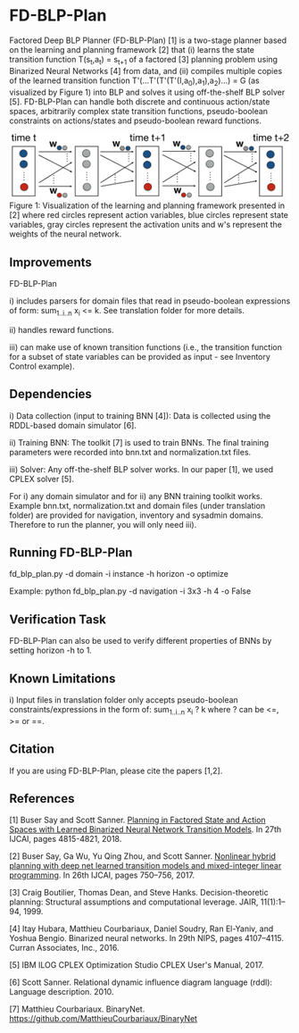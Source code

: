 # FD-BLP-Plan

Factored Deep BLP Planner (FD-BLP-Plan) [1] is a two-stage planner based on the learning and planning framework [2] that (i) learns the state transition function T(s<sub>t</sub>,a<sub>t</sub>) = s<sub>t+1</sub> of a factored [3] planning problem using Binarized Neural Networks [4] from data, and (ii) compiles multiple copies of the learned transition function T'(...T'(T'(T'(I,a<sub>0</sub>),a<sub>1</sub>),a<sub>2</sub>)...) = G (as visualized by Figure 1) into BLP and solves it using off-the-shelf BLP solver [5]. FD-BLP-Plan can handle both discrete and continuous action/state spaces, arbitrarily complex state transition functions, pseudo-boolean constraints on actions/states and pseudo-boolean reward functions.

![alt text](./hdmilpplan.png)
Figure 1: Visualization of the learning and planning framework presented in [2] where red circles represent action variables, blue circles represent state variables, gray circles represent the activation units and w's represent the weights of the neural network.

## Improvements

FD-BLP-Plan

i) includes parsers for domain files that read in pseudo-boolean expressions of form: sum<sub>1..i..n</sub> x<sub>i</sub> <= k. See translation folder for more details.

ii) handles reward functions.

iii) can make use of known transition functions (i.e., the transition function for a subset of state variables can be provided as input - see Inventory Control example).

## Dependencies

i) Data collection (input to training BNN [4]): Data is collected using the RDDL-based domain simulator [6]. 

ii) Training BNN: The toolkit [7] is used to train BNNs. The final training parameters were recorded into bnn.txt and normalization.txt files.

iii) Solver: Any off-the-shelf BLP solver works. In our paper [1], we used CPLEX solver [5].

For i) any domain simulator and for ii) any BNN training toolkit works. Example bnn.txt, normalization.txt and domain files (under translation folder) are provided for navigation, inventory and sysadmin domains. Therefore to run the planner, you will only need iii).

## Running FD-BLP-Plan

fd_blp_plan.py -d domain -i instance -h horizon -o optimize

Example: python fd_blp_plan.py -d navigation -i 3x3 -h 4 -o False

## Verification Task

FD-BLP-Plan can also be used to verify different properties of BNNs by setting horizon -h to 1.

## Known Limitations

i) Input files in translation folder only accepts pseudo-boolean constraints/expressions in the form of: sum<sub>1..i..n</sub> x<sub>i</sub> ? k where ? can be <=, >= or ==.

## Citation

If you are using FD-BLP-Plan, please cite the papers [1,2].

## References
[1] Buser Say and Scott Sanner. [Planning in Factored State and Action Spaces with Learned Binarized Neural Network Transition Models](https://www.ijcai.org/proceedings/2018/0669.pdf). In 27th IJCAI, pages 4815-4821, 2018.

[2] Buser Say, Ga Wu, Yu Qing Zhou, and Scott Sanner. [Nonlinear hybrid planning with deep net learned transition models and mixed-integer linear programming](http://static.ijcai.org/proceedings-2017/0104.pdf). In 26th IJCAI, pages 750–756, 2017.

[3] Craig Boutilier, Thomas Dean, and Steve Hanks. Decision-theoretic planning: Structural assumptions and computational leverage. JAIR, 11(1):1–94, 1999.

[4] Itay Hubara, Matthieu Courbariaux, Daniel Soudry, Ran El-Yaniv, and Yoshua Bengio. Binarized neural networks. In 29th NIPS, pages 4107–4115. Curran Associates, Inc., 2016.

[5] IBM ILOG CPLEX Optimization Studio CPLEX User's Manual, 2017.

[6] Scott Sanner. Relational dynamic influence diagram language (rddl): Language description. 2010.

[7] Matthieu Courbariaux. BinaryNet. https://github.com/MatthieuCourbariaux/BinaryNet
